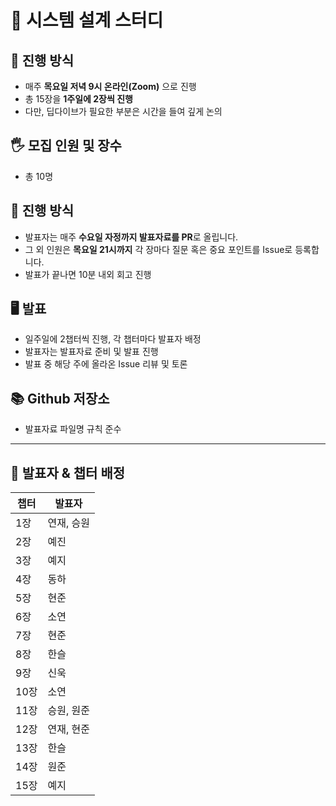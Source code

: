 # 📖 시스템 설계 스터디

## 📆 진행 방식
- 매주 **목요일 저녁 9시 온라인(Zoom)** 으로 진행
- 총 15장을 **1주일에 2장씩 진행**
- 다만, 딥다이브가 필요한 부분은 시간을 들여 깊게 논의

## 🖐 모집 인원 및 장수
- 총 10명  

## 📜 진행 방식
- 발표자는 매주 **수요일 자정까지 발표자료를 PR**로 올립니다.  
- 그 외 인원은 **목요일 21시까지** 각 장마다 질문 혹은 중요 포인트를 Issue로 등록합니다.  
- 발표가 끝나면 10분 내외 회고 진행  

## 🖥 발표
- 일주일에 2챕터씩 진행, 각 챕터마다 발표자 배정  
- 발표자는 발표자료 준비 및 발표 진행  
- 발표 중 해당 주에 올라온 Issue 리뷰 및 토론  

## 📚 Github 저장소
- 발표자료 파일명 규칙 준수  
---

## 📑 발표자 & 챕터 배정

| 챕터 | 발표자 |
|------|--------|
| 1장 | 연재, 승원 |
| 2장 | 예진 |
| 3장 | 예지 |
| 4장 | 동하 |
| 5장 | 현준 |
| 6장 | 소연 |
| 7장 | 현준 |
| 8장 | 한슬 |
| 9장 | 신욱 |
| 10장 | 소연 |
| 11장 | 승원, 원준 |
| 12장 | 연재, 현준 |
| 13장 | 한슬 |
| 14장 | 원준 |
| 15장 | 예지 |
